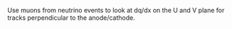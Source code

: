 

Use muons from neutrino events to look at dq/dx
on the U and V plane for tracks perpendicular
to the anode/cathode.